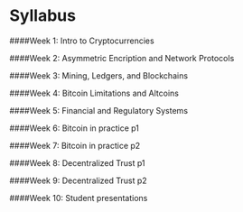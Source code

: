 Syllabus
=======
####Week 1: Intro to Cryptocurrencies

####Week 2: Asymmetric Encription and Network Protocols

####Week 3: Mining, Ledgers, and Blockchains

####Week 4: Bitcoin Limitations and Altcoins

####Week 5: Financial and Regulatory Systems

####Week 6: Bitcoin in practice p1

####Week 7: Bitcoin in practice p2

####Week 8: Decentralized Trust p1

####Week 9: Decentralized Trust p2

####Week 10: Student presentations


